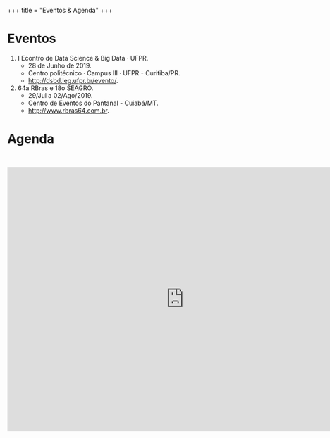 +++
title = "Eventos & Agenda"
+++

# Eventos

1. I Econtro de Data Science & Big Data · UFPR.
    * 28 de Junho de 2019.
    * Centro politécnico · Campus III · UFPR - Curitiba/PR.
    * <http://dsbd.leg.ufpr.br/evento/>.
2. 64a RBras e 18o SEAGRO.
    * 29/Jul a 02/Ago/2019.
    * Centro de Eventos do Pantanal - Cuiabá/MT.
    * <http://www.rbras64.com.br>.

# Agenda

<center>
<iframe src="https://calendar.google.com/calendar/embed?height=600&amp;wkst=1&amp;bgcolor=%23ffffff&amp;ctz=America%2FSao_Paulo&amp;src=bGVnLnVmcHJAZ21haWwuY29t&amp;src=dGRlMW05czBhcXRiZGw1azBwbGJwZnJla29AZ3JvdXAuY2FsZW5kYXIuZ29vZ2xlLmNvbQ&amp;color=%23039BE5&amp;color=%23D81B60&amp;showTitle=0&amp;showNav=1&amp;showDate=1&amp;showPrint=1&amp;showTabs=1&amp;showCalendars=1"
style="border-width: 0; margin-top: 2em; margin-bottom: 2em;"
width="800"
height="600"
frameborder="0"
scrolling="no">
</iframe>
</center>

